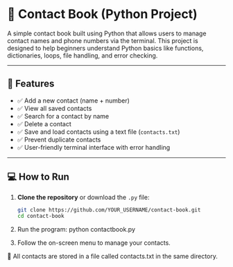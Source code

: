# 📒 Contact Book (Python Project)

A simple contact book built using Python that allows users to manage contact names and phone numbers via the terminal. This project is designed to help beginners understand Python basics like functions, dictionaries, loops, file handling, and error checking.

---

## 🔧 Features

- ✅ Add a new contact (name + number)
- ✅ View all saved contacts
- ✅ Search for a contact by name
- ✅ Delete a contact
- ✅ Save and load contacts using a text file (`contacts.txt`)
- ✅ Prevent duplicate contacts
- ✅ User-friendly terminal interface with error handling

---

## 💻 How to Run

1. **Clone the repository** or download the `.py` file:

   ```bash
   git clone https://github.com/YOUR_USERNAME/contact-book.git
   cd contact-book
2. Run the program: python contactbook.py
3. Follow the on-screen menu to manage your contacts.

📝 All contacts are stored in a file called contacts.txt in the same directory.


